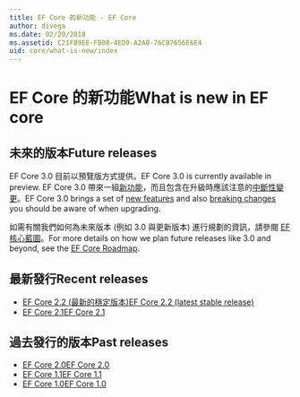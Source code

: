 ```yaml
---
title: EF Core 的新功能 - EF Core
author: divega
ms.date: 02/20/2018
ms.assetid: C21F89EE-FB08-4ED9-A2A0-76CB7656E6E4
uid: core/what-is-new/index
---
```


# <a name="what-is-new-in-ef-core"></a><span data-ttu-id="25d45-102">EF Core 的新功能</span><span class="sxs-lookup"><span data-stu-id="25d45-102">What is new in EF core</span></span>

## <a name="future-releases"></a><span data-ttu-id="25d45-103">未來的版本</span><span class="sxs-lookup"><span data-stu-id="25d45-103">Future releases</span></span>

<span data-ttu-id="25d45-104">EF Core 3.0 目前以預覽版方式提供。</span><span class="sxs-lookup"><span data-stu-id="25d45-104">EF Core 3.0 is currently available in preview.</span></span> <span data-ttu-id="25d45-105">EF Core 3.0 帶來一組[新功能](xref:core/what-is-new/ef-core-3.0/features)，而且包含在升級時應該注意的[中斷性變更](xref:core/what-is-new/ef-core-3.0/breaking-changes)。</span><span class="sxs-lookup"><span data-stu-id="25d45-105">EF Core 3.0 brings a set of [new features](xref:core/what-is-new/ef-core-3.0/features) and also [breaking changes](xref:core/what-is-new/ef-core-3.0/breaking-changes) you should be aware of when upgrading.</span></span>

<span data-ttu-id="25d45-106">如需有關我們如何為未來版本 (例如 3.0 與更新版本) 進行規劃的資訊，請參閱 [EF 核心藍圖](xref:core/what-is-new/roadmap)。</span><span class="sxs-lookup"><span data-stu-id="25d45-106">For more details on how we plan future releases like 3.0 and beyond, see the [EF Core Roadmap](xref:core/what-is-new/roadmap).</span></span>

## <a name="recent-releases"></a><span data-ttu-id="25d45-107">最新發行</span><span class="sxs-lookup"><span data-stu-id="25d45-107">Recent releases</span></span>

- [<span data-ttu-id="25d45-108">EF Core 2.2 (最新的穩定版本)</span><span class="sxs-lookup"><span data-stu-id="25d45-108">EF Core 2.2 (latest stable release)</span></span>](xref:core/what-is-new/ef-core-2.2)
- [<span data-ttu-id="25d45-109">EF Core 2.1</span><span class="sxs-lookup"><span data-stu-id="25d45-109">EF Core 2.1</span></span>](xref:core/what-is-new/ef-core-2.1)

## <a name="past-releases"></a><span data-ttu-id="25d45-110">過去發行的版本</span><span class="sxs-lookup"><span data-stu-id="25d45-110">Past releases</span></span>

- [<span data-ttu-id="25d45-111">EF Core 2.0</span><span class="sxs-lookup"><span data-stu-id="25d45-111">EF Core 2.0</span></span>](xref:core/what-is-new/ef-core-2.0)
- [<span data-ttu-id="25d45-112">EF Core 1.1</span><span class="sxs-lookup"><span data-stu-id="25d45-112">EF Core 1.1</span></span>](xref:core/what-is-new/ef-core-1.1)
- [<span data-ttu-id="25d45-113">EF Core 1.0</span><span class="sxs-lookup"><span data-stu-id="25d45-113">EF Core 1.0</span></span>](xref:core/what-is-new/ef-core-1.0)
